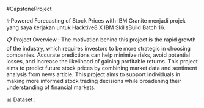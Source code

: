 #CapstoneProject

✨Powered Forecasting of Stock Prices with IBM Granite menjadi projek yang saya kerjakan untuk Hacktive8 X IBM SkillsBuild Batch 16.

📋 Project Overview :
The motivation behind this project is the rapid growth of the industry, which requires investors to be more strategic in choosing companies. Accurate predictions can help minimize risks, avoid potential losses, and increase the likelihood of gaining profitable returns. This project aims to predict future stock prices by combining market data and sentiment analysis from news article.
This project aims to support individuals in making more informed stock trading decisions while broadening their understanding of financial markets.

📊 Dataset : 


